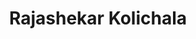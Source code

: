 ---
layout: person
cv_ready: true
kind: person
title: Rajashekar Kolichala
identifier: rako
permalink: /team/rajashekar
redirect_to: https://sites.google.com/view/kolichala-rajashekar/
img: /assets/img/P_shekar.jpg
phone: +43 512 507-53247
position: postdoc
category: POST-DOC
office: ICT 2M05C
email: rajashekar.kolichala@uibk.ac.at
address: Technikerstraße 21A, 6020 Innsbruck, Austria

---